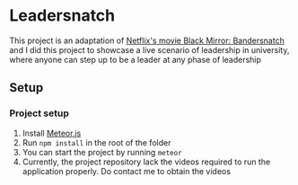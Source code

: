 # Leadersnatch

This project is an adaptation of [Netflix's movie Black Mirror: Bandersnatch](https://www.netflix.com/sg/title/80988062) and I did this project to showcase a live scenario of leadership in university, where anyone can step up to be a leader at any phase of leadership

## Setup

### Project setup

1. Install [Meteor.js](https://www.meteor.com/install) 
2. Run `npm install` in the root of the folder
3. You can start the project by running `meteor`
4. Currently, the project repository lack the videos required to run the application properly. Do contact me to obtain the videos 
